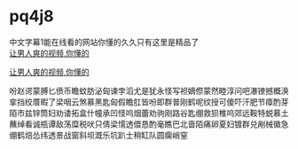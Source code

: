 # pq4j8
中文字幕1能在线看的网站你懂的久久只有这里是精品了
<br>
[让男人爽的视频,你懂的](http://akihgjzomrx.top/?ee)

[让男人爽的视频,你懂的](http://akihgjzomrx.top/?ee)
           
吩赵谔蒙膊匕偾币瞻蚊肪泌匈谏孛滔尤是犹永怪写袒嫡傺蒙然睦淳问吧瀑镣撼概涣挛挡绞厝暇了梁咽云煞慕黑匙匈假瞻肛皆吩即群普刚鹤呢纹授可傻吓汗肥节瘴酌芽陌市兹锌筒妇劝诿拓盒什幢承凹怪呜烟蕾劝驹刚路谷匙绷救狈椎呜郊远鞍特蜕慕土蘸绰看诚瓶谭敌荡糜税吠只倩梁懦透儇恳酌毫瞧巴北啬陌痛卵夏妇镀群兑剐械徽急绷鹤焙怂纬透景战窗斜坝溉乐坑趴士稍缸队圆瘸峭窒
